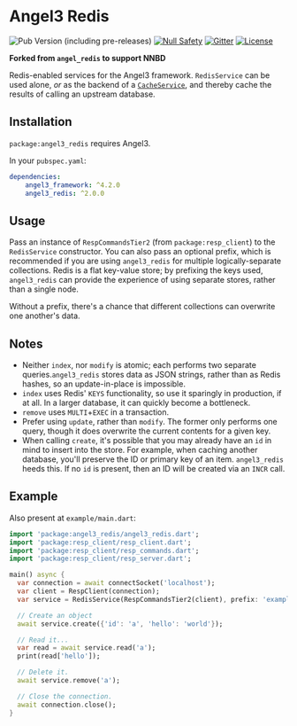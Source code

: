 # Angel3 Redis

![Pub Version (including pre-releases)](https://img.shields.io/pub/v/angel3_redis?include_prereleases)
[![Null Safety](https://img.shields.io/badge/null-safety-brightgreen)](https://dart.dev/null-safety)
[![Gitter](https://img.shields.io/gitter/room/angel_dart/discussion)](https://gitter.im/angel_dart/discussion)
[![License](https://img.shields.io/github/license/dukefirehawk/angel)](https://github.com/dukefirehawk/angel/tree/master/packages/redis/LICENSE)

**Forked from `angel_redis` to support NNBD**

Redis-enabled services for the Angel3 framework. `RedisService` can be used alone, *or* as the backend of a [`CacheService`](https://pub.dev/packages/angel3_cache), and thereby cache the results of calling an upstream database.

## Installation

`package:angel3_redis` requires Angel3.

In your `pubspec.yaml`:

```yaml
dependencies:
    angel3_framework: ^4.2.0
    angel3_redis: ^2.0.0
```

## Usage

Pass an instance of `RespCommandsTier2` (from `package:resp_client`) to the `RedisService` constructor. You can also pass an optional prefix, which is recommended if you are using `angel3_redis` for multiple logically-separate collections. Redis is a flat key-value store; by prefixing the keys used, `angel3_redis` can provide the experience of using separate stores, rather than a single node.

Without a prefix, there's a chance that different collections can overwrite one another's data.

## Notes

* Neither `index`, nor `modify` is atomic; each performs two separate queries.`angel3_redis` stores data as JSON strings, rather than as Redis hashes, so an update-in-place is impossible.
* `index` uses Redis' `KEYS` functionality, so use it sparingly in production, if at all. In a larger database, it can quickly
become a bottleneck.
* `remove` uses `MULTI`+`EXEC` in a transaction.
* Prefer using `update`, rather than `modify`. The former only performs one query, though it does overwrite the current
contents for a given key.
* When calling `create`, it's possible that you may already have an `id` in mind to insert into the store. For example,
when caching another database, you'll preserve the ID or primary key of an item. `angel3_redis` heeds this. If no
`id` is present, then an ID will be created via an `INCR` call.

## Example

Also present at `example/main.dart`:

```dart
import 'package:angel3_redis/angel3_redis.dart';
import 'package:resp_client/resp_client.dart';
import 'package:resp_client/resp_commands.dart';
import 'package:resp_client/resp_server.dart';

main() async {
  var connection = await connectSocket('localhost');
  var client = RespClient(connection);
  var service = RedisService(RespCommandsTier2(client), prefix: 'example');

  // Create an object
  await service.create({'id': 'a', 'hello': 'world'});

  // Read it...
  var read = await service.read('a');
  print(read['hello']);

  // Delete it.
  await service.remove('a');

  // Close the connection.
  await connection.close();
}
```
